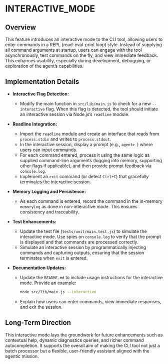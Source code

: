 # INTERACTIVE_MODE

## Overview
This feature introduces an interactive mode to the CLI tool, allowing users to enter commands in a REPL (read-eval-print loop) style. Instead of supplying all command arguments at startup, users can engage with the tool asynchronously, test commands on the fly, and view immediate feedback. This enhances usability, especially during development, debugging, or exploration of the agent’s capabilities.

## Implementation Details
- **Interactive Flag Detection:**
  - Modify the main function in `src/lib/main.js` to check for a new `--interactive` flag. When this flag is detected, the tool should initiate an interactive session via Node.js’s `readline` module.

- **Readline Integration:**
  - Import the `readline` module and create an interface that reads from `process.stdin` and writes to `process.stdout`.
  - In the interactive session, display a prompt (e.g., `agent> `) where users can input commands.
  - For each command entered, process it using the same logic as supplied command-line arguments (logging into memory, supporting other flags if applicable), and then provide prompt feedback via `console.log`.
  - Implement an `exit` command (or detect `Ctrl+C`) that gracefully terminates the interactive session.

- **Memory Logging and Persistence:**
  - As each command is entered, record the command in the in-memory `memoryLog` as done in non-interactive mode. This ensures consistency and traceability.

- **Test Enhancements:**
  - Update the test file (`tests/unit/main.test.js`) to simulate the interactive mode. Use spies on `console.log` to verify that the prompt is displayed and that commands are processed correctly.
  - Simulate an interactive session by programmatically injecting commands and capturing outputs, ensuring that the session terminates when `exit` is entered.

- **Documentation Updates:**
  - Update the `README.md` to include usage instructions for the interactive mode. Provide an example:
    ```bash
    node src/lib/main.js --interactive
    ```
  - Explain how users can enter commands, view immediate responses, and exit the session.

## Long-Term Direction
This interactive mode lays the groundwork for future enhancements such as contextual help, dynamic diagnostics queries, and richer command autocompletion. It supports the overall aim of making the CLI tool not just a batch processor but a flexible, user-friendly assistant aligned with the agentic mission.
